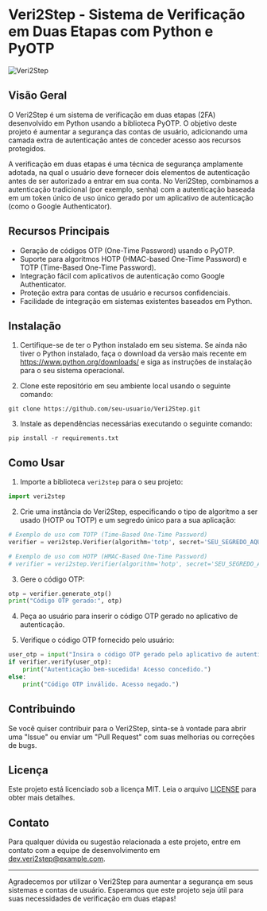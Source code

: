 # Veri2Step - Sistema de Verificação em Duas Etapas com Python e PyOTP

![Veri2Step](https://example.com/veri2step-logo.png)

## Visão Geral

O Veri2Step é um sistema de verificação em duas etapas (2FA) desenvolvido em Python usando a biblioteca PyOTP. O objetivo deste projeto é aumentar a segurança das contas de usuário, adicionando uma camada extra de autenticação antes de conceder acesso aos recursos protegidos.

A verificação em duas etapas é uma técnica de segurança amplamente adotada, na qual o usuário deve fornecer dois elementos de autenticação antes de ser autorizado a entrar em sua conta. No Veri2Step, combinamos a autenticação tradicional (por exemplo, senha) com a autenticação baseada em um token único de uso único gerado por um aplicativo de autenticação (como o Google Authenticator).

## Recursos Principais

- Geração de códigos OTP (One-Time Password) usando o PyOTP.
- Suporte para algoritmos HOTP (HMAC-based One-Time Password) e TOTP (Time-Based One-Time Password).
- Integração fácil com aplicativos de autenticação como Google Authenticator.
- Proteção extra para contas de usuário e recursos confidenciais.
- Facilidade de integração em sistemas existentes baseados em Python.

## Instalação

1. Certifique-se de ter o Python instalado em seu sistema. Se ainda não tiver o Python instalado, faça o download da versão mais recente em https://www.python.org/downloads/ e siga as instruções de instalação para o seu sistema operacional.

2. Clone este repositório em seu ambiente local usando o seguinte comando:

```
git clone https://github.com/seu-usuario/Veri2Step.git
```

3. Instale as dependências necessárias executando o seguinte comando:

```
pip install -r requirements.txt
```

## Como Usar

1. Importe a biblioteca `veri2step` para o seu projeto:

```python
import veri2step
```

2. Crie uma instância do Veri2Step, especificando o tipo de algoritmo a ser usado (HOTP ou TOTP) e um segredo único para a sua aplicação:

```python
# Exemplo de uso com TOTP (Time-Based One-Time Password)
verifier = veri2step.Verifier(algorithm='totp', secret='SEU_SEGREDO_AQUI')

# Exemplo de uso com HOTP (HMAC-Based One-Time Password)
# verifier = veri2step.Verifier(algorithm='hotp', secret='SEU_SEGREDO_AQUI')
```

3. Gere o código OTP:

```python
otp = verifier.generate_otp()
print("Código OTP gerado:", otp)
```

4. Peça ao usuário para inserir o código OTP gerado no aplicativo de autenticação.

5. Verifique o código OTP fornecido pelo usuário:

```python
user_otp = input("Insira o código OTP gerado pelo aplicativo de autenticação: ")
if verifier.verify(user_otp):
    print("Autenticação bem-sucedida! Acesso concedido.")
else:
    print("Código OTP inválido. Acesso negado.")
```

## Contribuindo

Se você quiser contribuir para o Veri2Step, sinta-se à vontade para abrir uma "Issue" ou enviar um "Pull Request" com suas melhorias ou correções de bugs.

## Licença

Este projeto está licenciado sob a licença MIT. Leia o arquivo [LICENSE](LICENSE) para obter mais detalhes.

## Contato

Para qualquer dúvida ou sugestão relacionada a este projeto, entre em contato com a equipe de desenvolvimento em dev.veri2step@example.com.

---

Agradecemos por utilizar o Veri2Step para aumentar a segurança em seus sistemas e contas de usuário. Esperamos que este projeto seja útil para suas necessidades de verificação em duas etapas!
